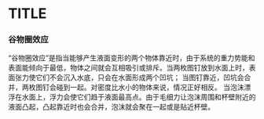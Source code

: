 # TITLE

### 谷物圈效应
“谷物圈效应”是指当能够产生液面变形的两个物体靠近时，由于系统的重力势能和表面能倾向于最低，物体之间就会互相吸引或排斥。当两枚图钉放到水面上时，表面张力使它们不会沉入水底，只会在水面形成两个凹坑；
当图钉靠近，凹坑会合并，两枚图钉会碰到一起。对密度比水小的物体来说，情况正好相反。
当泡沫漂浮在水面上，浮力会使它们趋于液面最高点。由于毛细力让泡沫周围和杯壁附近的液面凸起，凸起靠近时也会合并，泡沫就会聚在一起或是贴近杯壁。